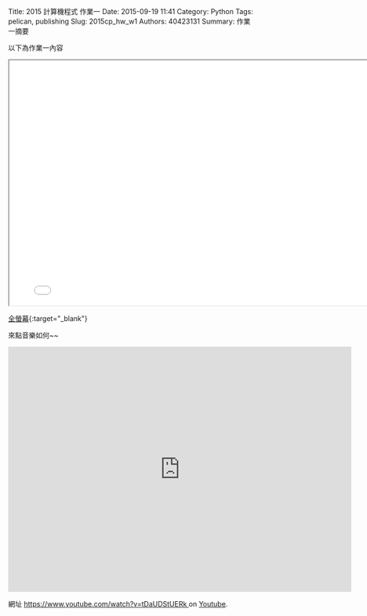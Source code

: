 Title: 2015 計算機程式 作業一
Date: 2015-09-19 11:41
Category: Python
Tags: pelican, publishing
Slug: 2015cp_hw_w1
Authors: 40423131
Summary: 作業一摘要

以下為作業一內容

<iframe src="40423131_cp_w1_p.html" width="790" height="500"></iframe>

[全螢幕](40423131_cp_w1_p.html){:target="_blank"}

來點音樂如何~~
<iframe width="700" height="500" src="https://www.youtube.com/embed/tDaUDStUERk" frameborder="0" allowfullscreen></iframe></p> 網址 <a href="https://www.youtube.com/watch?v=tDaUDStUERk"> https://www.youtube.com/watch?v=tDaUDStUERk </a> on <a href="https://www.youtube.com/">Youtube</a>.</p>